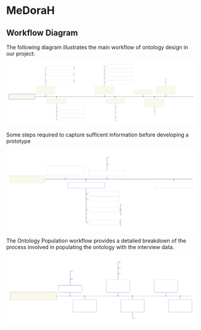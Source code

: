 # MeDoraH

## Workflow Diagram

The following diagram illustrates the main workflow of ontology design in our project:

![Workflow Diagram](Workflows/OntologyDesign.svg)



Some steps required to capture sufficent information before developing a prototype

![Workflow Diagram](Workflows/Conceptualisation.svg)



The Ontology Population workflow provides a detailed breakdown of the process involved in populating the ontology with the interview data.

![Workflow Diagram](Workflows/OntologyPopulation.svg)









